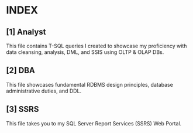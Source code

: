 # INDEX

## [1]  Analyst
This file contains T-SQL queries I created to showcase my proficiency with data cleansing, analysis, DML, and SSIS using OLTP & OLAP DBs.

## [2]  DBA
This file showcases fundamental RDBMS design principles, database administrative duties, and DDL. 

## [3]  SSRS
This file takes you to my SQL Server Report Services (SSRS) Web Portal.

